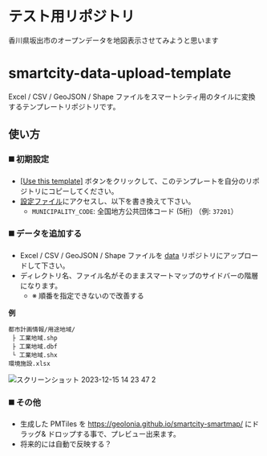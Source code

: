 # テスト用リポジトリ
香川県坂出市のオープンデータを地図表示させてみようと思います

# smartcity-data-upload-template

Excel / CSV / GeoJSON / Shape ファイルをスマートシティ用のタイルに変換するテンプレートリポジトリです。


## 使い方

### **:black_medium_square: 初期設定**

* [[Use this template]](https://github.com/geolonia/smartcity-data-upload-template/generate) ボタンをクリックして、このテンプレートを自分のリポジトリにコピーしてください。
* [設定ファイル](https://github.com/geolonia/smartcity-data-upload-template/blob/main/.github/workflows/build.yml)にアクセスし、以下を書き換えて下さい。
  * `MUNICIPALITY_CODE`: 全国地方公共団体コード (5桁) （例: `37201`）
 
### **:black_medium_square: データを追加する**
* Excel / CSV / GeoJSON / Shape ファイルを [data](https://github.com/geolonia/smartcity-data-upload-template/tree/main/data) リポジトリにアップロードして下さい。
* ディレクトリ名、ファイル名がそのままスマートマップのサイドバーの階層になります。
  * ※ 順番を指定できないので改善する

**例**
```
都市計画情報/用途地域/
 ├ 工業地域.shp
 ├ 工業地域.dbf
 └ 工業地域.shx
環境施設.xlsx
```
![スクリーンショット 2023-12-15 14 23 47 2](https://github.com/geolonia/smartcity-data-upload-template/assets/8760841/f1302fe1-6a16-4b43-b630-e26836f4d96d)


### **:black_medium_square: その他**
* 生成した PMTiles を https://geolonia.github.io/smartcity-smartmap/ にドラッグ& ドロップする事で、プレビュー出来ます。
* 将来的には自動で反映する？
